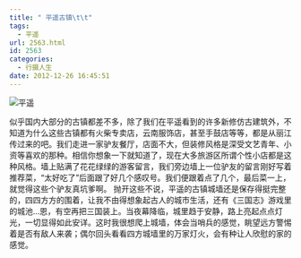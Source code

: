 ```yaml
---
title: " 平遥古镇\t\t"
tags:
  - 平遥
url: 2563.html
id: 2563
categories:
  - 行摄人生
date: 2012-12-26 16:45:51
---
```


![平遥](../../../images/2012/12/pingyao.jpg "pingyao") 

似乎国内大部分的古镇都差不多，除了我们在平遥看到的许多新修仿古建筑外，不知道为什么这些古镇都有火柴专卖店，云南服饰店，甚至手鼓店等等，都是从丽江传过来的吧。我们走进一家驴友餐厅，店面不大，但装修风格是深受文艺青年、小资等喜欢的那种。相信你想象一下就知道了，现在大多旅游区所谓个性小店都是这种风格。墙上贴满了花花绿绿的游客留言，我们旁边墙上一位驴友的留言刚好写着推荐菜，“太好吃了”后面跟了好几个感叹号。我们便跟着点了几个，最后菜一上，就觉得这些个驴友真坑爹啊。 抛开这些不说，平遥的古镇城墙还是保存得挺完整的，四四方方的围着，让我不由得想象起古人的城市生活，还有《三国志》游戏里的城池...恩，有空再把三国装上。当夜幕降临，城里趋于安静，路上亮起点点灯光，一切显得如此安详。这时我很想爬上城墙，体会当哨兵的感觉，眺望远方警惕着是否有敌人来袭；偶尔回头看看四方城墙里的万家灯火，会有种让人欣慰的家的感觉。